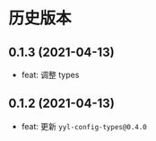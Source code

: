 # 历史版本

## 0.1.3 (2021-04-13)

- feat: 调整 types

## 0.1.2 (2021-04-13)

- feat: 更新 `yyl-config-types@0.4.0`

